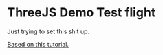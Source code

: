 # ThreeJS Demo Test flight

Just trying to set this shit up.

[Based on this tutorial.](https://www.youtube.com/watch?v=KJDfzU0-nFU)
